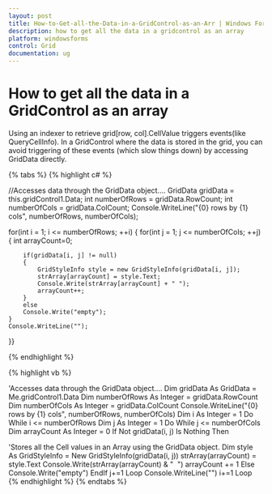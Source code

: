 ```yaml
---
layout: post
title: How-to-Get-all-the-Data-in-a-GridControl-as-an-Arr | Windows Forms | Syncfusion
description: how to get all the data in a gridcontrol as an array
platform: windowsforms
control: Grid
documentation: ug
---
```


# How to get all the data in a GridControl as an array

Using an indexer to retrieve grid[row, col].CellValue triggers events(like QueryCellInfo). In a GridControl where the data is stored in the grid, you can avoid triggering of these events (which slow things down) by accessing GridData directly. 

{% tabs %}
{% highlight c# %}

//Accesses data through the GridData object.... 
GridData gridData = this.gridControl1.Data;
int numberOfRows = gridData.RowCount;
int numberOfCols = gridData.ColCount;
Console.WriteLine("{0} rows by {1} cols", numberOfRows, numberOfCols);

for(int i = 1; i <= numberOfRows; ++i)
{
    for(int j = 1; j <= numberOfCols; ++j)
    {
        int arrayCount=0;
        
        if(gridData[i, j] != null)
        {
            GridStyleInfo style = new GridStyleInfo(gridData[i, j]);
            strArray[arrayCount] = style.Text;
            Console.Write(strArray[arrayCount] + " ");
            arrayCount++;
        }
        else
        Console.Write("empty");
    }
    Console.WriteLine("");
}}

{% endhighlight  %}

{% highlight vb %}

'Accesses data through the GridData object....
Dim gridData As GridData = Me.gridControl1.Data
Dim numberOfRows As Integer = gridData.RowCount
Dim numberOfCols As Integer = gridData.ColCount
Console.WriteLine("{0} rows by {1} cols", numberOfRows, numberOfCols)
Dim i As Integer = 1
Do While i <= numberOfRows
Dim j As Integer = 1
Do While j <= numberOfCols
Dim arrayCount As Integer = 0
If Not gridData(i, j) Is Nothing Then

'Stores all the Cell values in an Array using the GridData object.
Dim style As GridStyleInfo = New GridStyleInfo(gridData(i, j))
strArray(arrayCount) = style.Text
Console.Write(strArray(arrayCount) & "  ")
arrayCount += 1
Else
Console.Write("empty")
EndIf
j+=1
Loop
Console.WriteLine("")
i+=1
Loop
{% endhighlight  %}
{% endtabs %}
